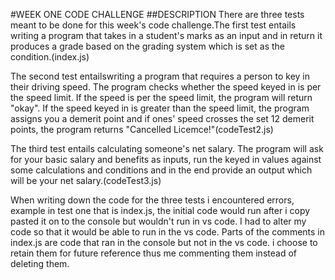 #WEEK ONE CODE CHALLENGE
##DESCRIPTION
There are three tests meant to be done for this week's code challenge.The first test entails writing a program that takes in a student's marks as an input and in return it produces a grade based on the grading system which is set as the condition.(index.js)

The second test entailswriting a program that requires a person to key in their driving speed. The program checks whether the speed keyed in is per the speed limit. If the speed is per the speed limit, the program will return "okay". If the speed keyed in is greater than the speed limit, the program assigns you a demerit point and if ones' speed crosses the set 12 demerit points, the program returns "Cancelled Licemce!"(codeTest2.js)

The third test entails calculating someone's net salary. The program will ask for your basic salary and benefits as inputs, run the keyed in values against some calculations and conditions and in the end provide an output which will be your net salary.(codeTest3.js)

When writing down the code for the three tests i encountered errors, example in test one that is index.js, the initial code would run after i copy pasted it on to the console but wouldn't run in vs code. I had to alter my code so that it would be able to run in the vs code. Parts of the comments in index.js are code that ran in the console but not in the vs code. i choose to retain them for future reference thus me commenting them instead of deleting them.


